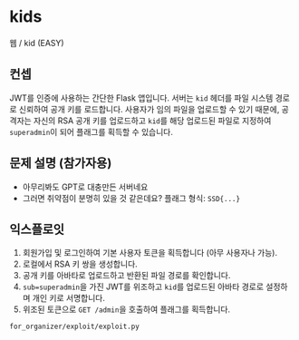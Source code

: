 # kids

웹 / kid (EASY)

## 컨셉

JWT를 인증에 사용하는 간단한 Flask 앱입니다. 서버는 `kid` 헤더를 파일 시스템 경로로 신뢰하여 공개 키를 로드합니다. 사용자가 임의 파일을 업로드할 수 있기 때문에, 공격자는 자신의 RSA 공개 키를 업로드하고 `kid`를 해당 업로드된 파일로 지정하여 `superadmin`이 되어 플래그를 획득할 수 있습니다.


## 문제 설명 (참가자용)

- 아무리봐도 GPT로 대충만든 서버네요
- 그러면 취약점이 분명히 있을 것 같은데요?
플래그 형식: `SSD{...}`

## 익스플로잇

1. 회원가입 및 로그인하여 기본 사용자 토큰을 획득합니다 (아무 사용자나 가능).
2. 로컬에서 RSA 키 쌍을 생성합니다.
3. 공개 키를 아바타로 업로드하고 반환된 파일 경로를 확인합니다.
4. `sub=superadmin`을 가진 JWT를 위조하고 `kid`를 업로드된 아바타 경로로 설정하며 개인 키로 서명합니다.
5. 위조된 토큰으로 `GET /admin`을 호출하여 플래그를 획득합니다.

`for_organizer/exploit/exploit.py`